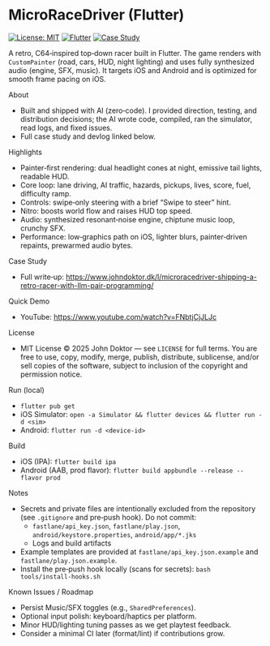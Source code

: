# MicroRaceDriver (Flutter)

[![License: MIT](https://img.shields.io/badge/License-MIT-yellow.svg)](LICENSE)
[![Flutter](https://img.shields.io/badge/Flutter-3.x-blue?logo=flutter)](https://flutter.dev)
[![Case Study](https://img.shields.io/badge/Blog-Case%20Study-orange)](https://www.johndoktor.dk/l/microracedriver-shipping-a-retro-racer-with-llm-pair-programming/)

A retro, C64‑inspired top‑down racer built in Flutter. The game renders with `CustomPainter` (road, cars, HUD, night lighting) and uses fully synthesized audio (engine, SFX, music). It targets iOS and Android and is optimized for smooth frame pacing on iOS.

About
- Built and shipped with AI (zero‑code). I provided direction, testing, and distribution decisions; the AI wrote code, compiled, ran the simulator, read logs, and fixed issues.
- Full case study and devlog linked below.

Highlights
- Painter‑first rendering: dual headlight cones at night, emissive tail lights, readable HUD.
- Core loop: lane driving, AI traffic, hazards, pickups, lives, score, fuel, difficulty ramp.
- Controls: swipe‑only steering with a brief “Swipe to steer” hint.
- Nitro: boosts world flow and raises HUD top speed.
- Audio: synthesized resonant‑noise engine, chiptune music loop, crunchy SFX.
- Performance: low‑graphics path on iOS, lighter blurs, painter‑driven repaints, prewarmed audio bytes.

Case Study
- Full write‑up: https://www.johndoktor.dk/l/microracedriver-shipping-a-retro-racer-with-llm-pair-programming/

Quick Demo
- YouTube: https://www.youtube.com/watch?v=FNbtjCjJLJc

License
- MIT License © 2025 John Doktor — see `LICENSE` for full terms. You are free to use, copy, modify, merge, publish, distribute, sublicense, and/or sell copies of the software, subject to inclusion of the copyright and permission notice.

Run (local)
- `flutter pub get`
- iOS Simulator: `open -a Simulator && flutter devices && flutter run -d <sim>`
- Android: `flutter run -d <device-id>`

Build
- iOS (IPA): `flutter build ipa`
- Android (AAB, prod flavor): `flutter build appbundle --release --flavor prod`

Notes
- Secrets and private files are intentionally excluded from the repository (see `.gitignore` and pre‑push hook). Do not commit:
  - `fastlane/api_key.json`, `fastlane/play.json`, `android/keystore.properties`, `android/app/*.jks`
  - Logs and build artifacts
- Example templates are provided at `fastlane/api_key.json.example` and `fastlane/play.json.example`.
- Install the pre‑push hook locally (scans for secrets): `bash tools/install-hooks.sh`

Known Issues / Roadmap
- Persist Music/SFX toggles (e.g., `SharedPreferences`).
- Optional input polish: keyboard/haptics per platform.
- Minor HUD/lighting tuning passes as we get playtest feedback.
- Consider a minimal CI later (format/lint) if contributions grow.
